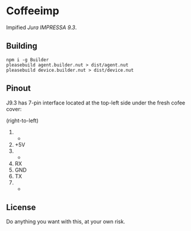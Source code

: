 # Coffeeimp

Impified _Jura IMPRESSA 9.3_. 

## Building

```
npm i -g Builder
pleasebuild agent.builder.nut > dist/agent.nut
pleasebuild device.builder.nut > dist/device.nut
```

## Pinout

J9.3 has 7-pin interface located at the top-left side under the fresh cofee cover:

(right-to-left)

1. -
2. +5V
3. -
4. RX
5. GND
6. TX
7. -


## License

Do anything you want with this, at your own risk.